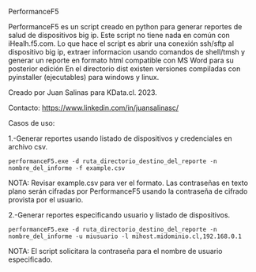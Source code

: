 PerformanceF5

PerformanceF5 es un script creado en python para generar reportes de salud de dispositivos big ip.
Este script no tiene nada en común con iHealh.f5.com.
Lo que hace el script es abrir una conexión ssh/sftp al dispositivo big ip, extraer informacion usando comandos de shell/tmsh y generar un reporte en formato html compatible con MS Word para su posterior edición 
En el directorio dist existen versiones compiladas con pyinstaller (ejecutables)  para windows y linux.

Creado por Juan Salinas para KData.cl. 2023.

Contacto: https://www.linkedin.com/in/juansalinasc/

Casos de uso:

1.-Generar reportes usando listado de dispositivos y credenciales en archivo csv.

    performanceF5.exe -d ruta_directorio_destino_del_reporte -n nombre_del_informe -f example.csv

NOTA: Revisar example.csv para ver el formato. 
Las contraseñas en texto plano serán cifradas por PerformanceF5 usando la contraseña de cifrado provista por el usuario.

2.-Generar reportes especificando  usuario y listado de dispositivos.

    performanceF5.exe -d ruta_directorio_destino_del_reporte -n nombre_del_informe -u miusuario -l mihost.midominio.cl,192.168.0.1

NOTA: El script solicitara la contraseña para el nombre de usuario especificado.
